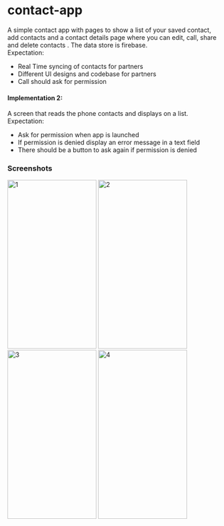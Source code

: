 # contact-app
A simple contact app with pages to show a list of your saved contact,  
add contacts and a contact  details page where you can edit, call, share  
and delete contacts . The data store is firebase.  
Expectation:
- Real Time syncing of contacts for partners
- Different UI designs and codebase for partners
- Call should ask for permission


#### Implementation 2:
A screen that reads the phone contacts and displays on a list.  
Expectation:
- Ask for permission when app is launched
- If permission is denied display an error message in a text field
- There should be a button to ask again if permission is denied

### Screenshots
<img alt="1" src="https://res.cloudinary.com/dclwbiwmf/image/upload/v1613826570/Screenshot_2021-02-20-12-57-11-768_com.francis.week6_utn9tk.jpg" width="200" height="380">  <img alt="2" src="https://res.cloudinary.com/dclwbiwmf/image/upload/v1613827335/Screenshot_2021-02-20-12-57-30-515_com.francis.week6_moj2f0.jpg" width="200" height="380">  <img alt="3" src="https://res.cloudinary.com/dclwbiwmf/image/upload/v1613827278/IMG_20210220_142026_vkcxwe.jpg" width="200" height="380">  <img alt="4" src="https://res.cloudinary.com/dclwbiwmf/image/upload/v1613826570/Screenshot_2021-02-20-12-57-22-246_com.francis.week6_ngaizw.jpg" width="200" height="380">
